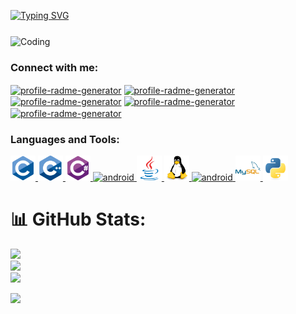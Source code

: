 [![Typing SVG](https://readme-typing-svg.demolab.com?font=Fira+Code&weight=600&size=20&pause=1000&color=2675E6&width=500&lines=Hey+there!+This+is+Mahedi+%F0%9F%91%A8%E2%80%8D%F0%9F%92%BB;Always+prepared+for+the+challenges+ahead%F0%9F%9A%B6;There's+plenty+to+learn+%F0%9F%92%8E)](https://git.io/typing-svg)
<h3 align="center"> </h3>
<img align="center" alt="Coding" width="600"src="https://i.pinimg.com/originals/74/63/59/74635989b770a38189fff31a8ef152ea.gif">





<h3 align="left">Connect with me:</h3> <p align="left"> <a href="https://github.com/MHMAHEDIHASAN" target="blank"><img align="center" src=https://raw.githubusercontent.com/rahuldkjain/github-profile-readme-generator/master/src/images/icons/Social/github.svg alt="profile-radme-generator" height="30" width="40" /></a> <a href="https://linkedin.com/in/mdmahedihasanmh" target="blank"><img align="center" src=https://raw.githubusercontent.com/rahuldkjain/github-profile-readme-generator/master/src/images/icons/Social/linked-in-alt.svg alt="profile-radme-generator" height="30" width="40" /></a> <a href="https://fb.com/md.mahedihasan23" target="blank"><img align="center" src=https://raw.githubusercontent.com/rahuldkjain/github-profile-readme-generator/master/src/images/icons/Social/facebook.svg alt="profile-radme-generator" height="30" width="40" /></a> <a href="https://instagram.com/md_hasan_0410" target="blank"><img align="center" src=https://raw.githubusercontent.com/rahuldkjain/github-profile-readme-generator/master/src/images/icons/Social/instagram.svg alt="profile-radme-generator" height="30" width="40" /></a> <a href="https://codeforces.com/profile/Bubt_CodingMaster" target="blank"><img align="center" src=https://raw.githubusercontent.com/rahuldkjain/github-profile-readme-generator/master/src/images/icons/Social/codeforces.svg alt="profile-radme-generator" height="30" width="40" /></a> </p>


<h3 align="left">Languages and Tools:</h3> <p align="left"> <a href=https://www.cprogramming.com/ target="_blank" rel="noreferrer"> <img src=https://raw.githubusercontent.com/devicons/devicon/master/icons/c/c-original.svg alt="android" width="40" height="40"/> </a> <a href=https://www.w3schools.com/cpp/ target="_blank" rel="noreferrer"> <img src=https://raw.githubusercontent.com/devicons/devicon/master/icons/cplusplus/cplusplus-original.svg alt="android" width="40" height="40"/> </a> <a href=https://www.w3schools.com/cs/ target="_blank" rel="noreferrer"> <img src=https://raw.githubusercontent.com/devicons/devicon/master/icons/csharp/csharp-original.svg alt="android" width="40" height="40"/> </a> <a href=https://git-scm.com/ target="_blank" rel="noreferrer"> <img src=https://www.vectorlogo.zone/logos/git-scm/git-scm-icon.svg alt="android" width="40" height="40"/> </a> <a href=https://www.java.com target="_blank" rel="noreferrer"> <img src=https://raw.githubusercontent.com/devicons/devicon/master/icons/java/java-original.svg alt="android" width="40" height="40"/> </a> <a href=https://www.linux.org/ target="_blank" rel="noreferrer"> <img src=https://raw.githubusercontent.com/devicons/devicon/master/icons/linux/linux-original.svg alt="android" width="40" height="40"/> </a> <a href=https://www.mathworks.com/ target="_blank" rel="noreferrer"> <img src=https://upload.wikimedia.org/wikipedia/commons/2/21/Matlab_Logo.png alt="android" width="40" height="40"/> </a> <a href=https://www.mysql.com/ target="_blank" rel="noreferrer"> <img src=https://raw.githubusercontent.com/devicons/devicon/master/icons/mysql/mysql-original-wordmark.svg alt="android" width="40" height="40"/> </a> <a href=https://www.python.org target="_blank" rel="noreferrer"> <img src=https://raw.githubusercontent.com/devicons/devicon/master/icons/python/python-original.svg alt="android" width="40" height="40"/> </a> </p>



# 📊 GitHub Stats:
![](https://github-readme-stats.vercel.app/api?username=MHMAHEDIHASAN&theme=dark&hide_border=false&include_all_commits=false&count_private=false)<br/>
![](https://github-readme-streak-stats.herokuapp.com/?user=MHMAHEDIHASAN&theme=dark&hide_border=false)<br/>
![](https://github-readme-stats.vercel.app/api/top-langs/?username=MHMAHEDIHASAN&theme=dark&hide_border=false&include_all_commits=false&count_private=false&layout=compact)

[![](https://visitcount.itsvg.in/api?id=MHMAHEDIHASAN&icon=9&color=1)](https://visitcount.itsvg.in)

